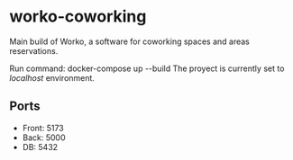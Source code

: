 # worko-coworking
Main build of Worko, a software for coworking spaces and areas reservations. 

Run command: docker-compose up --build
The proyect is currently set to *localhost* environment.

## Ports
- Front: 5173
- Back: 5000 
- DB: 5432
